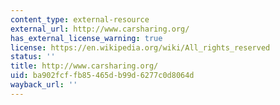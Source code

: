 ```yaml
---
content_type: external-resource
external_url: http://www.carsharing.org/
has_external_license_warning: true
license: https://en.wikipedia.org/wiki/All_rights_reserved
status: ''
title: http://www.carsharing.org/
uid: ba902fcf-fb85-465d-b99d-6277c0d8064d
wayback_url: ''
---
```

